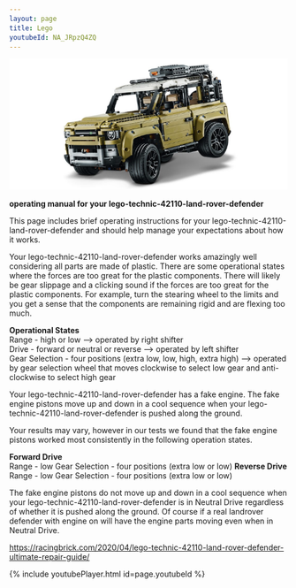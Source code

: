 ```yaml
---
layout: page
title: Lego
youtubeId: NA_JRpzQ4ZQ
---
```


![LegoTechnic42110LandRoverDefender.png](/assets/LegoTechnic42110LandRoverDefender01.png)  

**operating manual for your lego-technic-42110-land-rover-defender**

This page includes brief operating instructions for your lego-technic-42110-land-rover-defender and should help manage your expectations about how it works.

Your lego-technic-42110-land-rover-defender works amazingly well considering all parts are made of plastic. There are some operational states where the forces are too great for the plastic components. There will likely be gear slippage and a clicking sound if the forces are too great for the plastic components. For example,  turn the stearing wheel to the limits and you get a sense that the components are remaining rigid and are flexing too much. 

**Operational States**  
Range - high or low --> operated by right shifter  
Drive - forward or neutral or reverse --> operated by left shifter  
Gear Selection - four positions (extra low, low, high, extra high) --> operated by gear selection wheel that moves clockwise to select low gear and anti-clockwise to select high gear  

Your lego-technic-42110-land-rover-defender has a fake engine.  The fake engine pistons move up and down in a cool sequence when your lego-technic-42110-land-rover-defender is pushed along the ground.  

Your results may vary, however in our tests we found that the fake engine pistons worked most consistently in the following operation states.  

**Forward Drive**  
Range - low 
Gear Selection - four positions (extra low or low) 
**Reverse Drive**  
Range - low 
Gear Selection - four positions (extra low or low) 


The fake engine pistons do not move up and down in a cool sequence when your lego-technic-42110-land-rover-defender is in Neutral Drive regardless of whether it is pushed along the ground.  Of course if a real landrover defender with engine on will have the engine parts moving even when in Neutral Drive.  


https://racingbrick.com/2020/04/lego-technic-42110-land-rover-defender-ultimate-repair-guide/

{% include youtubePlayer.html id=page.youtubeId %}

